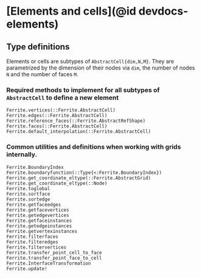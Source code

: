 # [Elements and cells](@id devdocs-elements)

## Type definitions

Elements or cells are subtypes of `AbstractCell{dim,N,M}`. They are parametrized by
the dimension of their nodes via `dim`, the number of nodes `N` and the number
of faces `M`.

### Required methods to implement for all subtypes of `AbstractCell` to define a new element

```@docs
Ferrite.vertices(::Ferrite.AbstractCell)
Ferrite.edges(::Ferrite.AbstractCell)
Ferrite.reference_faces(::Ferrite.AbstractRefShape)
Ferrite.faces(::Ferrite.AbstractCell)
Ferrite.default_interpolation(::Ferrite.AbstractCell)
```

### Common utilities and definitions when working with grids internally.

```@docs
Ferrite.BoundaryIndex
Ferrite.boundaryfunction(::Type{<:Ferrite.BoundaryIndex})
Ferrite.get_coordinate_eltype(::Ferrite.AbstractGrid)
Ferrite.get_coordinate_eltype(::Node)
Ferrite.toglobal
Ferrite.sortface
Ferrite.sortedge
Ferrite.getfaceedges
Ferrite.getfacevertices
Ferrite.getedgevertices
Ferrite.getfaceinstances
Ferrite.getedgeinstances
Ferrite.getvertexinstances
Ferrite.filterfaces
Ferrite.filteredges
Ferrite.filtervertices
Ferrite.transfer_point_cell_to_face
Ferrite.transfer_point_face_to_cell
Ferrite.InterfaceTransformation
Ferrite.update!
```
